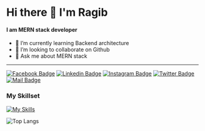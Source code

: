 # Hi there 👋 I'm <b>Ragib</b>
#### I am MERN stack developer
- 🌱 I’m currently learning Backend architecture
- 👯 I’m looking to collaborate on Github
- 💬 Ask me about MERN stack

<hr>

[![Facebook Badge](https://img.shields.io/badge/Facebook-1877F2?style=for-the-badge&logo=facebook&logoColor=white)](https://facebook.com/ragib01) [![Linkedin Badge](https://img.shields.io/badge/LinkedIn-0077B5?style=for-the-badge&logo=linkedin&logoColor=white)](https://www.linkedin.com/in/raghib01/) [![Instagram Badge](https://img.shields.io/badge/Instagram-E4405F?style=for-the-badge&logo=instagram&logoColor=white)](https://www.instagram.com/rg.ragib/) [![Twitter Badge](https://img.shields.io/badge/Twitter-1DA1F2?style=for-the-badge&logo=twitter&logoColor=white)](https://twitter.com/RaghibRakibul) [![Mail Badge](https://img.shields.io/badge/Gmail-D14836?style=for-the-badge&logo=gmail&logoColor=white)](mailto:rg.ragib69@gmail.com)


### My Skillset

[![My Skills](https://skillicons.dev/icons?i=js,mongodb,express,react,nodejs,docker,tailwind,postman,firebase,linux,py,c,vscode,aws&perline=7)](https://skillicons.dev)

![Top Langs](https://github-readme-stats.vercel.app/api/top-langs/?username=raghib01&layout=compact&theme=transparent)
